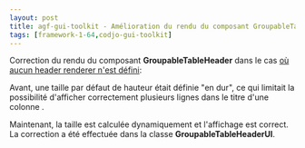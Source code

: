 ```yaml
---
layout: post
title: agf-gui-toolkit - Amélioration du rendu du composant GroupableTableHeader
tags: [framework-1-64,codjo-gui-toolkit]
---
```

Correction du rendu du composant **GroupableTableHeader** dans le cas <u>où aucun header renderer n'est défini</u>:

Avant, une taille par défaut de hauteur était définie "en dur", ce qui limitait la possibilité d'afficher correctement plusieurs lignes dans le titre d'une colonne  .

Maintenant, la taille est calculée dynamiquement et l'affichage est correct. La correction a été effectuée dans la classe **GroupableTableHeaderUI**.